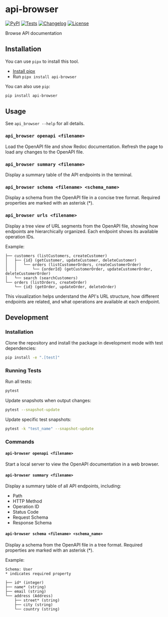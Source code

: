 # api-browser

[![PyPI](https://img.shields.io/pypi/v/api-browser.svg)](https://pypi.org/project/api-browser/)
[![Tests](https://github.com/smizell/api-browser/actions/workflows/test.yml/badge.svg)](https://github.com/smizell/api-browser/actions/workflows/test.yml)
[![Changelog](https://img.shields.io/github/v/release/smizell/api-browser?include_prereleases&label=changelog)](https://github.com/smizell/api-browser/releases)
[![License](https://img.shields.io/badge/license-Apache%202.0-blue.svg)](https://github.com/smizell/api-browser/blob/main/LICENSE)

Browse API documentation

## Installation

You can use `pipx` to install this tool.

* [Install pipx](https://pipx.pypa.io/latest/installation/)
* Run `pipx install api-browser`

You can also use `pip`:

```bash
pip install api-browser
```
## Usage

See `api_browser --help` for all details.

### `api_browser openapi <filename>`

Load the OpenAPI file and show Redoc documentation. Refresh the page to load any changes to the OpenAPI file.

### `api_browser summary <filename>`

Display a summary table of the API endpoints in the terminal.

### `api_browser schema <filename> <schema_name>`

Display a schema from the OpenAPI file in a concise tree format. Required properties are marked with an asterisk (*).

### `api_browser urls <filename>`

Display a tree view of URL segments from the OpenAPI file, showing how endpoints are hierarchically organized. Each endpoint shows its available operation IDs.

Example:
```
├── customers (listCustomers, createCustomer)
│   ├── {id} (getCustomer, updateCustomer, deleteCustomer)
│   │   └── orders (listCustomerOrders, createCustomerOrder)
│   │       └── {orderId} (getCustomerOrder, updateCustomerOrder, deleteCustomerOrder)
│   └── search (searchCustomers)
└── orders (listOrders, createOrder)
    └── {id} (getOrder, updateOrder, deleteOrder)
```

This visualization helps understand the API's URL structure, how different endpoints are related, and what operations are available at each endpoint.

## Development

### Installation

Clone the repository and install the package in development mode with test dependencies:

```bash
pip install -e ".[test]"
```

### Running Tests

Run all tests:
```bash
pytest
```

Update snapshots when output changes:
```bash
pytest --snapshot-update
```

Update specific test snapshots:
```bash
pytest -k "test_name" --snapshot-update
```

### Commands

#### `api-browser openapi <filename>`

Start a local server to view the OpenAPI documentation in a web browser.

#### `api-browser summary <filename>`

Display a summary table of all API endpoints, including:
- Path
- HTTP Method
- Operation ID
- Status Code
- Request Schema
- Response Schema

#### `api-browser schema <filename> <schema_name>`

Display a schema from the OpenAPI file in a tree format. Required properties are marked with an asterisk (*).

Example:
```
Schema: User
* indicates required property

├── id* (integer)
├── name* (string)
├── email (string)
└── address (Address)
    ├── street* (string)
    ├── city (string)
    └── country (string)
```
